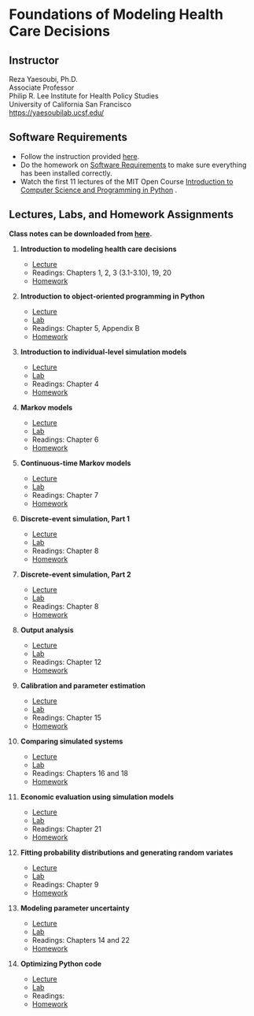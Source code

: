 # Foundations of Modeling Health Care Decisions


## Instructor

Reza Yaesoubi, Ph.D.\
Associate Professor\
Philip R. Lee Institute for Health Policy Studies\
University of California San Francisco\
https://yaesoubilab.ucsf.edu/

## Software Requirements
- Follow the instruction provided [here](files/software_requirement.md).
- Do the homework on [Software Requirements](https://classroom.github.com/a/-iB92UDl) to make sure everything has been installed correctly. 
- Watch the first 11 lectures of the MIT Open Course [Introduction to Computer Science and Programming in Python](https://ocw.mit.edu/courses/electrical-engineering-and-computer-science/6-0001-introduction-to-computer-science-and-programming-in-python-fall-2016/lecture-videos/) . 

## Lectures, Labs, and Homework Assignments

**Class notes can be downloaded from [here](https://ucsfonline-my.sharepoint.com/:b:/g/personal/reza_yaesoubi_ucsf_edu/ES1AqbsqHzVBtkAhtPQkkigBhedkzaydJtVzfmAs1Uoj0g?e=zsgdSB).**

1. **Introduction to modeling health care decisions**
   - [Lecture](https://ucsfonline-my.sharepoint.com/:v:/g/personal/reza_yaesoubi_ucsf_edu/EcZgRp6b1tdMqDdGhAWp4ocBMZHzPyVDKNNyTWez2hVBMQ?e=TcVJc2)
   - Readings: Chapters 1, 2, 3 (3.1-3.10), 19, 20
   - [Homework](https://classroom.github.com/a/Xb2zfzZY)

2. **Introduction to object-oriented programming in Python**
   - [Lecture](https://ucsfonline-my.sharepoint.com/:v:/g/personal/reza_yaesoubi_ucsf_edu/EdilAnioDmtEl4r-T6Sm0hYBWsV22jmARe5iZqAPpzkVKg?e=nPbHDo)
   - [Lab](https://classroom.github.com/a/rymIKm9x)
   - Readings: Chapter 5, Appendix B
   - [Homework](https://classroom.github.com/a/j3TcBU8s)

3. **Introduction to individual-level simulation models**
   - [Lecture](https://ucsfonline-my.sharepoint.com/:v:/g/personal/reza_yaesoubi_ucsf_edu/EZEm0DqdT4tFo9r6pRBvE90Bd9mZCaneq3SqyPrTYgc4IA?e=vB8QuY)
   - [Lab](https://classroom.github.com/a/E0hRmVyw)
   - Readings: Chapter 4
   - [Homework]()

4. **Markov models**
   - [Lecture](https://ucsfonline-my.sharepoint.com/:v:/g/personal/reza_yaesoubi_ucsf_edu/EV73qTWsdjxLrIz-BcWudhcBjmsIOspuKTKpTQld02qFwg?e=cfJyhO)
   - [Lab]()
   - Readings: Chapter 6 
   - [Homework]()

5. **Continuous-time Markov models**
    - [Lecture](https://ucsfonline-my.sharepoint.com/:v:/g/personal/reza_yaesoubi_ucsf_edu/EWsxJYHscKBJnozUrCpn8_gB9GJ1ze7WQBwj95UvPswhQQ?e=ECz6PC)
    - [Lab]()
    - Readings: Chapter 7
    - [Homework]()

6. **Discrete-event simulation, Part 1**
    - [Lecture](https://ucsfonline-my.sharepoint.com/:v:/g/personal/reza_yaesoubi_ucsf_edu/EbCI46FS7bZCjOA5zWLbIH0Bsqals8VuBqrkgOb_uZSXdg?e=Mg3Aqc)
    - [Lab]()
    - Readings: Chapter 8
    - [Homework]()

7. **Discrete-event simulation, Part 2**
    - [Lecture](https://ucsfonline-my.sharepoint.com/:v:/g/personal/reza_yaesoubi_ucsf_edu/ER6LjtX4TMNMqhkko4tjUyUB8ZAiv7oPqNgpjhhkqAMaOg?e=qNdqQC)
    - [Lab]()
    - Readings: Chapter 8
    - [Homework]()

8. **Output analysis**
    - [Lecture](https://ucsfonline-my.sharepoint.com/:v:/g/personal/reza_yaesoubi_ucsf_edu/EQ5jaA5tZlNEv3qoNhNYCaABrPOOEwP-2XmYvkcU876lbQ?e=u9FgFB)
    - [Lab]()
    - Readings: Chapter 12
    - [Homework]()

9. **Calibration and parameter estimation**
    - [Lecture](https://ucsfonline-my.sharepoint.com/:v:/g/personal/reza_yaesoubi_ucsf_edu/Ee5JvkzTYh1DgRfYh9NO9rkBLTBIE1sub_pn7drRO93Xqg?e=YCAgqF)
    - [Lab]()
    - Readings: Chapter 15
    - [Homework]()

10. **Comparing simulated systems**
    - [Lecture](https://ucsfonline-my.sharepoint.com/:v:/g/personal/reza_yaesoubi_ucsf_edu/EQGpmD3CSU1Fmj4DzU353aoBQiG2N8Zq3EwxUeiaTSF6Mw?e=YJ3Zht)
    - [Lab]()
    - Readings: Chapters 16 and 18
    - [Homework]()

11. **Economic evaluation using simulation models**
    - [Lecture](https://ucsfonline-my.sharepoint.com/:v:/g/personal/reza_yaesoubi_ucsf_edu/EeQBNlaFXIxHjo877IEEmBAB9UoUgCstqM1Mr8izMRJQhw?e=jY5qf0)
    - [Lab]()
    - Readings: Chapter 21
    - [Homework]()

12. **Fitting probability distributions and generating random variates**
    - [Lecture](https://ucsfonline-my.sharepoint.com/:v:/g/personal/reza_yaesoubi_ucsf_edu/EQO4BdtZ6AtGj_auGJTrpcIBRhGf7JDkvpeWbYfsY55fNg?e=X1SFTp)
    - [Lab]()
    - Readings: Chapter 9
    - [Homework]()

13. **Modeling parameter uncertainty**
    - [Lecture](https://ucsfonline-my.sharepoint.com/:v:/g/personal/reza_yaesoubi_ucsf_edu/ERgnRwIAsY5AkQe2TxGo0vEBMP08Ci723SR_YET2qg6tjQ?e=mfZlRE)
    - [Lab]()
    - Readings: Chapters 14 and 22
    - [Homework]()

14. **Optimizing Python code**
    - [Lecture]()
    - [Lab]()
    - Readings: 
    - [Homework]()